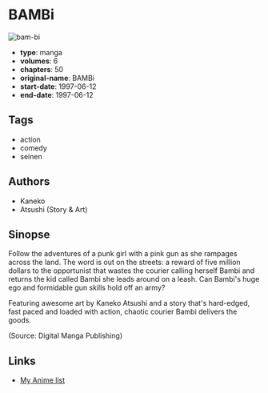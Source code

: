 # BAMBi

![bam-bi](https://cdn.myanimelist.net/images/manga/3/184035.jpg)

-   **type**: manga
-   **volumes**: 6
-   **chapters**: 50
-   **original-name**: BAMBi
-   **start-date**: 1997-06-12
-   **end-date**: 1997-06-12

## Tags

-   action
-   comedy
-   seinen

## Authors

-   Kaneko
-   Atsushi (Story & Art)

## Sinopse

Follow the adventures of a punk girl with a pink gun as she rampages across the land. The word is out on the streets: a reward of five million dollars to the opportunist that wastes the courier calling herself Bambi and returns the kid called Bambi she leads around on a leash. Can Bambi's huge ego and formidable gun skills hold off an army?

Featuring awesome art by Kaneko Atsushi and a story that's hard-edged, fast paced and loaded with action, chaotic courier Bambi delivers the goods.

(Source: Digital Manga Publishing)

## Links

-   [My Anime list](https://myanimelist.net/manga/5710/BAMBi)
